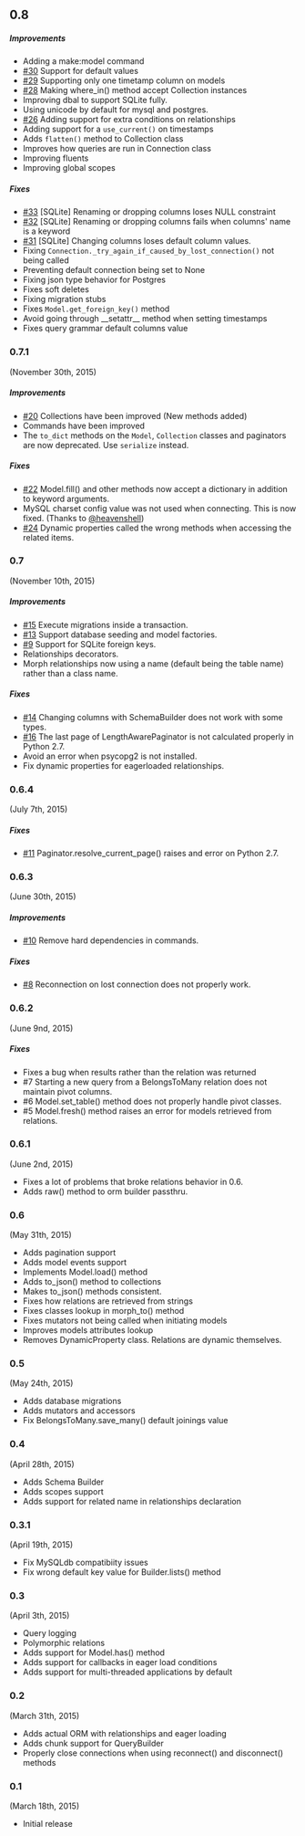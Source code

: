 ## 0.8

##### Improvements

- Adding a make:model command
- [#30](https://github.com/sdispater/orator/issues/30) Support for default values
- [#29](https://github.com/sdispater/orator/issues/29) Supporting only one timetamp column on models
- [#28](https://github.com/sdispater/orator/issues/28) Making where_in() method accept Collection instances
- Improving dbal to support SQLite fully.
- Using unicode by default for mysql and postgres.
- [#26](https://github.com/sdispater/orator/issues/26) Adding support for extra conditions on relationships
- Adding support for a `use_current()` on timestamps
- Adds `flatten()` method to Collection class
- Improves how queries are run in Connection class
- Improving fluents
- Improving global scopes

##### Fixes

- [#33](https://github.com/sdispater/orator/issues/33) [SQLite] Renaming or dropping columns loses NULL constraint
- [#32](https://github.com/sdispater/orator/issues/32) [SQLite] Renaming or dropping columns fails when columns' name is a keyword
- [#31](https://github.com/sdispater/orator/issues/31) [SQLite] Changing columns loses default column values.
- Fixing `Connection._try_again_if_caused_by_lost_connection()` not being called
- Preventing default connection being set to None
- Fixing json type behavior for Postgres
- Fixes soft deletes
- Fixing migration stubs
- Fixes `Model.get_foreign_key()` method
- Avoid going through \_\_setattr\_\_ method when setting timestamps
- Fixes query grammar default columns value


### 0.7.1

(November 30th, 2015)

##### Improvements

- [#20](https://github.com/sdispater/orator/issues/20) Collections have been improved (New methods added)
- Commands have been improved
- The `to_dict` methods on the `Model`, `Collection` classes and paginators are now deprecated. Use `serialize` instead.

##### Fixes

* [#22](https://github.com/sdispater/orator/issues/22) Model.fill() and other methods now accept a dictionary in addition to keyword arguments.
* MySQL charset config value was not used when connecting. This is now fixed. (Thanks to [@heavenshell](https://github.com/heavenshell))
* [#24](https://github.com/sdispater/orator/issues/24) Dynamic properties called the wrong methods when accessing the related items.


### 0.7

(November 10th, 2015)

##### Improvements

- [#15](https://github.com/sdispater/orator/issues/9) Execute migrations inside a transaction.
- [#13](https://github.com/sdispater/orator/issues/9) Support database seeding and model factories.
- [#9](https://github.com/sdispater/orator/issues/9) Support for SQLite foreign keys.
- Relationships decorators.
- Morph relationships now using a name (default being the table name) rather than a class name.

##### Fixes

- [#14](https://github.com/sdispater/orator/issues/14) Changing columns with SchemaBuilder does not work with some types.
- [#16](https://github.com/sdispater/orator/issues/16) The last page of LengthAwarePaginator is not calculated properly in Python 2.7.
- Avoid an error when psycopg2 is not installed.
- Fix dynamic properties for eagerloaded relationships.


### 0.6.4

(July 7th, 2015)

##### Fixes

- [#11](https://github.com/sdispater/orator/issues/11) Paginator.resolve_current_page() raises and error on Python 2.7.


### 0.6.3

(June 30th, 2015)

##### Improvements

- [#10](https://github.com/sdispater/orator/issues/10) Remove hard dependencies in commands.

##### Fixes

- [#8](https://github.com/sdispater/orator/issues/8) Reconnection on lost connection does not properly work.


### 0.6.2

(June 9nd, 2015)

##### Fixes

- Fixes a bug when results rather than the relation was returned
- #7 Starting a new query from a BelongsToMany relation does not maintain pivot columns.
- #6 Model.set_table() method does not properly handle pivot classes.
- #5 Model.fresh() method raises an error for models retrieved from relations.


### 0.6.1

(June 2nd, 2015)

- Fixes a lot of problems that broke relations behavior in 0.6.
- Adds raw() method to orm builder passthru.

### 0.6

(May 31th, 2015)

- Adds pagination support
- Adds model events support
- Implements Model.load() method
- Adds to_json() method to collections
- Makes to_json() methods consistent.
- Fixes how relations are retrieved from strings
- Fixes classes lookup in morph_to() method
- Fixes mutators not being called when initiating models
- Improves models attributes lookup
- Removes DynamicProperty class. Relations are dynamic themselves.

### 0.5

(May 24th, 2015)

- Adds database migrations
- Adds mutators and accessors
- Fix BelongsToMany.save_many() default joinings value

### 0.4

(April 28th, 2015)

- Adds Schema Builder
- Adds scopes support
- Adds support for related name in relationships declaration

### 0.3.1

(April 19th, 2015)

- Fix MySQLdb compatibiity issues
- Fix wrong default key value for Builder.lists() method

### 0.3

(April 3th, 2015)

- Query logging
- Polymorphic relations
- Adds support for Model.has() method
- Adds support for callbacks in eager load conditions
- Adds support for multi-threaded applications by default


### 0.2

(March 31th, 2015)

- Adds actual ORM with relationships and eager loading
- Adds chunk support for QueryBuilder
- Properly close connections when using reconnect() and disconnect() methods


### 0.1

(March 18th, 2015)

- Initial release
